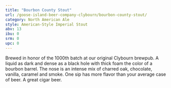 ```yaml
---
title: "Bourbon County Stout"
url: /goose-island-beer-company-clybourn/bourbon-county-stout/
category: North American Ale
style: American-Style Imperial Stout
abv: 13
ibu: 0
srm: 0
upc: 0
---
```

Brewed in honor of the 1000th batch at our original Clybourn brewpub. A liquid as dark and dense as a black hole with thick foam the color of a bourbon barrel. The nose is an intense mix of charred oak, chocolate, vanilla, caramel and smoke. One sip has more flavor than your average case of beer. A great cigar beer.
